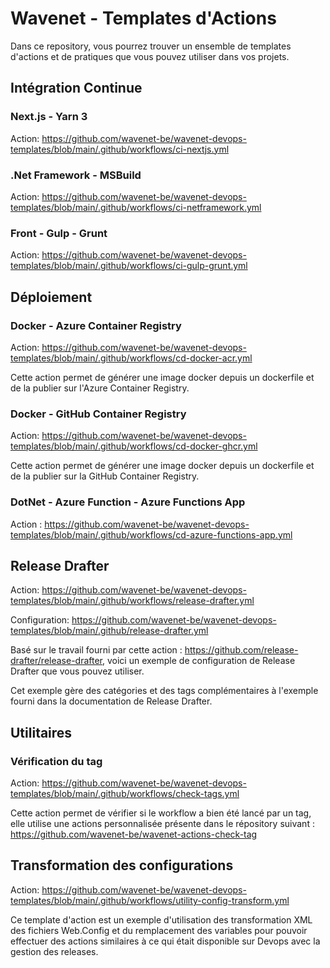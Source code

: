 # Wavenet - Templates d'Actions
Dans ce repository, vous pourrez trouver un ensemble de templates d'actions et de pratiques que vous pouvez utiliser dans vos projets.

## Intégration Continue
### Next.js - Yarn 3
Action: https://github.com/wavenet-be/wavenet-devops-templates/blob/main/.github/workflows/ci-nextjs.yml

### .Net Framework - MSBuild
Action: https://github.com/wavenet-be/wavenet-devops-templates/blob/main/.github/workflows/ci-netframework.yml

### Front - Gulp - Grunt
Action: https://github.com/wavenet-be/wavenet-devops-templates/blob/main/.github/workflows/ci-gulp-grunt.yml

## Déploiement
### Docker - Azure Container Registry
Action: https://github.com/wavenet-be/wavenet-devops-templates/blob/main/.github/workflows/cd-docker-acr.yml

Cette action permet de générer une image docker depuis un dockerfile et de la publier sur l'Azure Container Registry.

### Docker - GitHub Container Registry
Action: https://github.com/wavenet-be/wavenet-devops-templates/blob/main/.github/workflows/cd-docker-ghcr.yml

Cette action permet de générer une image docker depuis un dockerfile et de la publier sur la GitHub Container Registry.

### DotNet - Azure Function - Azure Functions App
Action : https://github.com/wavenet-be/wavenet-devops-templates/blob/main/.github/workflows/cd-azure-functions-app.yml

## Release Drafter
Action: https://github.com/wavenet-be/wavenet-devops-templates/blob/main/.github/workflows/release-drafter.yml

Configuration: https://github.com/wavenet-be/wavenet-devops-templates/blob/main/.github/release-drafter.yml

Basé sur le travail fourni par cette action : https://github.com/release-drafter/release-drafter, voici un exemple de configuration de Release Drafter que vous pouvez utiliser.

Cet exemple gère des catégories et des tags complémentaires à l'exemple fourni dans la documentation de Release Drafter.

## Utilitaires
### Vérification du tag
Action: https://github.com/wavenet-be/wavenet-devops-templates/blob/main/.github/workflows/check-tags.yml

Cette action permet de vérifier si le workflow a bien été lancé par un tag, elle utilise une actions personnalisée présente dans le répository suivant : https://github.com/wavenet-be/wavenet-actions-check-tag

## Transformation des configurations
Action: https://github.com/wavenet-be/wavenet-devops-templates/blob/main/.github/workflows/utility-config-transform.yml

Ce template d'action est un exemple d'utilisation des transformation XML des fichiers Web.Config et du remplacement des variables pour pouvoir effectuer des actions similaires à ce qui était disponible sur Devops avec la gestion des releases.